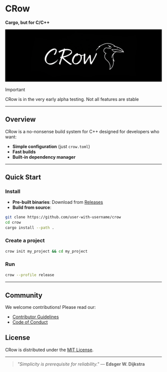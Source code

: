 # CRow

**Cargo, but for C/C++**

![CRow Logo](assets/crow_logo.png)

> [!IMPORTANT]
> CRow is in the very early alpha testing. Not all features are stable

---

## Overview

CRow is a no-nonsense build system for C++ designed for developers who want:
- **Simple configuration** (just `crow.toml`)
- **Fast builds**
- **Built-in dependency manager**

---

## Quick Start

### Install
- **Pre-built binaries**: Download from [Releases](https://github.com/base-of-base/crow/releases)
- **Build from source**:
```bash
git clone https://github.com/user-with-username/crow
cd crow
cargo install --path .
```

### Create a project
```bash
crow init my_project && cd my_project
```

### Run
```bash
crow --profile release
```

---

## Community

We welcome contributions! Please read our:
- [Contributor Guidelines](CONTRIBUTING.md)
- [Code of Conduct](CODE_OF_CONDUCT.md)

## License

CRow is distributed under the [MIT License](LICENSE).

---

> *"Simplicity is prerequisite for reliability."* — **Edsger W. Dijkstra**